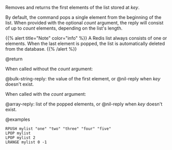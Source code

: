 Removes and returns the first elements of the list stored at _key_.

By default, the command pops a single element from the beginning of the list.
When provided with the optional _count_ argument, the reply will consist of up to _count_ elements, depending on the list's length.

{{% alert title="Note" color="info" %}}
A Redis list always consists of one or elements.
When the last element is popped, the list is automatically deleted from the database.
{{% /alert %}}

@return

When called without the _count_ argument:

@bulk-string-reply: the value of the first element, or @nil-reply when _key_ doesn't exist.

When called with the _count_ argument:

@array-reply: list of the popped elements, or @nil-reply when _key_ doesn't exist.

@examples

```cli
RPUSH mylist "one" "two" "three" "four" "five"
LPOP mylist
LPOP mylist 2
LRANGE mylist 0 -1
```
